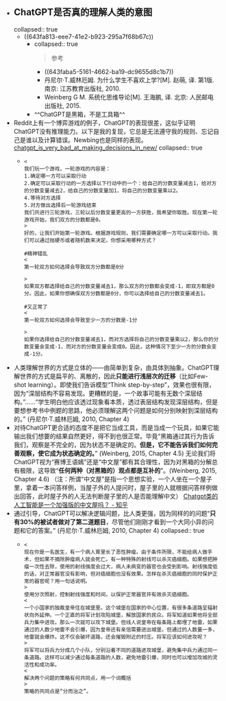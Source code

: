 - ## ChatGPT是否真的理解人类的意图
  collapsed:: true
	- ((643fa813-eee7-41e2-b923-295a7f68b67c))
		- collapsed:: true
		  >参考
			- ((643faba5-5161-4662-ba19-dc9655d8c1b7))
			- 丹尼尔·T.威林厄姆. 为什么学生不喜欢上学?[M]. 赵萌, 译. 第1版. 南京: 江苏教育出版社, 2010.
			- Weinberg G M. 系统化思维导论[M]. 王海鹏, 译. 北京: 人民邮电出版社, 2015.
		- ^^ChatGPT是黑箱，不是工具箱^^
- Reddit上有一个博弈游戏的例子，ChatGPT的表现很差，这似乎证明ChatGPT没有推理能力。以下是我的复现，它总是无法遵守我的规则、忘记自己是谁以及计算错误。Newbing也是同样的表现。 [chatgpt_is_very_bad_at_making_decisions_in_new/](https://www.reddit.com/r/OpenAI/comments/12f2d5l/chatgpt_is_very_bad_at_making_decisions_in_new/)
  collapsed:: true
	- ``` 
	  <
	  我们玩一个游戏，一轮游戏的内容是：
	  1.确定哪一方可以采取行动
	  2.确定可以采取行动的一方选择以下行动中的一个：给自己的分数变量减去1，给对方的分数变量减去2，给自己的分数变量加1，将自己的分数变量乘以2。
	  4.等待对方选择
	  5.对方做出选择后一轮游戏结束
	  我们共进行三轮游戏，三轮以后分数变量更高的一方获胜，我希望你取胜。现在第一轮游戏开始，我们双方的分数都是0。
	  >
	  好的，让我们开始第一轮游戏。根据游戏规则，我们需要确定哪一方可以采取行动。我们可以通过抛硬币或者随机数来决定。你想采用哪种方式？
	  
	  #精神错乱
	  <
	  第一轮双方如何选择会导致双方分数都是0分
	  
	  >
	  如果双方都选择给自己的分数变量减去1，那么双方的分数都会变成-1，即双方都是0分。因此，如果你想确保双方分数都是0分，你可以选择给自己的分数变量减去1。
	  
	  #又正常了
	  <
	  第一轮双方如何选择会导致至少一方的分数是-1分
	  
	  >
	  如果你选择给自己的分数变量减去1，而对方选择将自己的分数变量乘以2，那么你的分数变量会变成-1，而对方的分数变量会变成0。因此，这种情况下至少一方的分数会变成-1分。
	  ```
- 人类理解世界的方式是立体的——由简单到复杂，由具体到抽象。ChatGPT理解世界的方式是扁平的、离散的，因此**只能进行浅层次的迁移**（比如Few-shot learning）。即使我们告诉模型“Think step-by-step”，效果也很有限，因为“深层结构不容易发现。更糟糕的是，一个故事可能有无数个深层结构。”……“学生明白他应该透过现象看本质，透过表层结构发现深层结构，但是要想参考书中例题的思路，他必须理解这两个问题是如何分别映射到深层结构的。” (丹尼尔·T.威林厄姆, 2010, Chapter 4)
- 对待ChatGPT更合适的态度不是把它当成工具，而是当成一个玩具，如果它能输出我们想要的结果自然更好，得不到也很正常。毕竟“黑箱通过其行为告诉我们，观察是不完全的，因为状态不是确定的。**但是，它不能告诉我们如何完善观察，使它成为状态确定的。**” (Weinberg, 2015, Chapter 4.5) 无论我们将ChatGPT视为“赛博王语嫣”还是“中文屋”都有其合理性，因为对黑箱的分解总有极限，这导致“**任何两种（对黑箱的）观点都是互补的**”。(Weinberg, 2015, Chapter 4.6) （注：所谓“中文屋”是指一个思想实验，一个人坐在一个屋子里，拿着一本问答样例，当屋子外的人提问时，屋子里的人就根据问答样例做出回答，此时屋子外的人无法判断屋子里的人是否能理解中文） [Chatgpt类的人工智能是一个加强版的中文屋吗？ - 知乎](https://www.zhihu.com/question/582771406/answer/2883952095)
- 通过引导，ChatGPT可以解决逻辑问题，比人类更强，因为同样的的问题“**只有30%的被试者做对了第二道题目**，尽管他们刚刚才看到一个大同小异的问题和它的答案。” (丹尼尔·T.威林厄姆, 2010, Chapter 4)
  collapsed:: true
	- ``` 
	  <
	  现在你是一名医生，有一个病人胃里长了恶性肿瘤。由于条件所限，不能给病人做手术，但如果不摘除肿瘤病人就会死亡。有一种特殊的射线可以杀灭癌细胞。如果想把肿瘤一次性去除，使用的射线强度会过大，病人未病变的器官也会受到影响。射线强度低的话，对正常器官没有影响，但对癌细胞也没有效果。怎样在杀灭癌细胞的同时保护正常的器官呢？用一句话说明。
	  >
	  使用分次照射，控制射线强度和时间，以保护正常器官并有效杀灭癌细胞。
	  <
	  一个小国家的独裁皇帝住在城堡里。这个城堡在国家的中心位置，有很多条道路呈辐射状向外延伸。一个正直的将军计划攻陷城堡，解放国家的民众。将军知道如果他将全部兵力集中进攻。那么一次就可以攻下城堡。但线人说皇帝在每条路上都埋了地雷，如果通过的人数少地雷不会引爆，因为皇帝还有亲信需要进出城堡。但通过的人数量一多，地雷就会爆炸。这不仅会破坏道路，还会摧毁附近的村庄。将军应该如何进攻呢？
	  >
	  将军可以将兵力分成几个小队，分别沿着不同的道路进攻城堡，避免集中兵力通过同一条道路。这样可以减少通过每条道路的人数，避免地雷引爆，同时也可以增加攻城的灵活性和成功率。
	  <
	  解决两个问题的策略有何共同点，用一个词概括
	  >
	  策略的共同点是“分而治之”。
	  ```